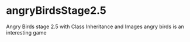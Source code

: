 # angryBirdsStage2.5
Angry Birds stage 2.5 with Class Inheritance and Images
angry birds is an interesting game